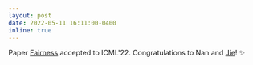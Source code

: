 ```yaml
---
layout: post
date: 2022-05-11 16:11:00-0400
inline: true
---
```


Paper <a href="https://proceedings.mlr.press/v162/shen22b.html">Fairness</a> accepted to ICML'22. Congratulations to Nan and <a href="https://sites.google.com/site/jieshensjtu/">Jie</a>! :sparkles: 
